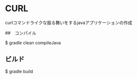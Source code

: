 # CURL

curlコマンドライクな振る舞いをするjavaアプリケーションの作成

##　コンパイル

$ gradle clean compileJava

## ビルド

$ gradle build
